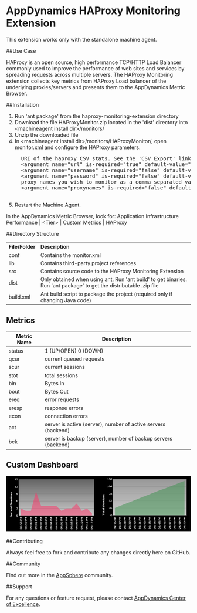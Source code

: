 # AppDynamics HAProxy Monitoring Extension

This extension works only with the standalone machine agent.

##Use Case

HAProxy is an open source, high performance TCP/HTTP Load Balancer commonly used to improve the performance of web sites and services by spreading requests across multiple servers. 
The HAProxy Monitoring extension collects key metrics from HAProxy Load balancer of the underlying proxies/servers and presents them to the AppDynamics Metric Browser. 


##Installation

1. Run 'ant package' from the haproxy-monitoring-extension directory
2. Download the file HAProxyMonitor.zip located in the 'dist' directory into \<machineagent install dir\>/monitors/
3. Unzip the downloaded file
4. In \<machineagent install dir\>/monitors/HAProxyMonitor/, open monitor.xml and configure the HAProxy parameters.
     <pre>
     URI of the haproxy CSV stats. See the 'CSV Export' link on your haproxy stats page
     &lt;argument name="url" is-required="true" default-value="http://demo.1wt.eu/;csv" /&gt;
     &lt;argument name="username" is-required="false" default-value="" /&gt;
     &lt;argument name="password" is-required="false" default-value="" /&gt;
     proxy names you wish to monitor as a comma separated values. If empty all the proxies are monitored.
     &lt;argument name="proxynames" is-required="false" default-value="" /&gt;
     </pre>
5. Restart the Machine Agent. 
 
In the AppDynamics Metric Browser, look for: Application Infrastructure Performance  | \<Tier\> | Custom Metrics | HAProxy

##Directory Structure

<table><tbody>
<tr>
<th align="left"> File/Folder </th>
<th align="left"> Description </th>
</tr>
<tr>
<td class='confluenceTd'> conf </td>
<td class='confluenceTd'> Contains the monitor.xml </td>
</tr>
<tr>
<td class='confluenceTd'> lib </td>
<td class='confluenceTd'> Contains third-party project references </td>
</tr>
<tr>
<td class='confluenceTd'> src </td>
<td class='confluenceTd'> Contains source code to the HAProxy Monitoring Extension </td>
</tr>
<tr>
<td class='confluenceTd'> dist </td>
<td class='confluenceTd'> Only obtained when using ant. Run 'ant build' to get binaries. Run 'ant package' to get the distributable .zip file </td>
</tr>
<tr>
<td class='confluenceTd'> build.xml </td>
<td class='confluenceTd'> Ant build script to package the project (required only if changing Java code) </td>
</tr>
</tbody>
</table>

## Metrics

| Metric Name | Description |
|----------------|-------------|
|status				| 1 (UP/OPEN) 0 (DOWN)|
|qcur				| current queued requests|
|scur				| current sessions|
|stot				| total sessions|
|bin			         	| Bytes In	|
|bout				| Bytes Out|
|ereq				| error requests|
|eresp				| response errors|
|econ				| connection errors|
|act			     	| server is active (server), number of active servers (backend)|
|bck			     	| server is backup (server), number of backup servers (backend)|

## Custom Dashboard
![](https://github.com/Appdynamics/haproxy-monitoring-extension/raw/master/HAProxyCustomDashboard.png)

##Contributing

Always feel free to fork and contribute any changes directly here on GitHub.

##Community

Find out more in the [AppSphere]() community.

##Support

For any questions or feature request, please contact [AppDynamics Center of Excellence](mailto:ace-request@appdynamics.com).


